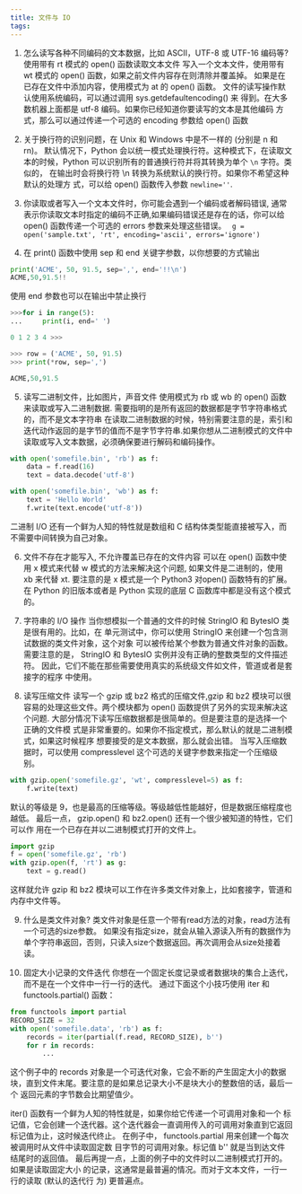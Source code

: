 ```yaml
---
title: 文件与 IO
tags:
---
```

1. 怎么读写各种不同编码的文本数据，比如 ASCII，UTF-8 或 UTF-16 编码等?
使用带有 rt 模式的 open() 函数读取文本文件
写入一个文本文件，使用带有 wt 模式的 open() 函数，如果之前文件内容存在则清除并覆盖掉。
如果是在已存在文件中添加内容，使用模式为 at 的 open() 函数。
文件的读写操作默认使用系统编码，可以通过调用 sys.getdefaultencoding() 来
得到。在大多数机器上面都是 utf-8 编码。如果你已经知道你要读写的文本是其他编码
方式，那么可以通过传递一个可选的 encoding 参数给 open() 函数

2. 关于换行符的识别问题，在 Unix 和 Windows 中是不一样的 (分别是 n 和 rn)。
默认情况下，Python 会以统一模式处理换行符。这种模式下，在读取文
本的时候，Python 可以识别所有的普通换行符并将其转换为单个 `\n` 字符。类似的，
在输出时会将换行符 \n 转换为系统默认的换行符。如果你不希望这种默认的处理方
式，可以给 open() 函数传入参数 `newline=''`.

3. 你读取或者写入一个文本文件时，你可能会遇到一个编码或者解码错误, 通常表示你读取文本时指定的编码不正确,如果编码错误还是存在的话，你可以给 open() 函数传递一个可选的 errors 参数来处理这些错误。
` g = open('sample.txt', 'rt', encoding='ascii', errors='ignore')`

4. 在 print() 函数中使用 sep 和 end 关键字参数，以你想要的方式输出
```python
print('ACME', 50, 91.5, sep=',', end='!!\n')
ACME,50,91.5!!
```

使用 end 参数也可以在输出中禁止换行
```python
>>>for i in range(5):
...     print(i, end=' ')

0 1 2 3 4 >>>
```

```python
>>> row = ('ACME', 50, 91.5)
>>> print(*row, sep=',')

ACME,50,91.5
```

5. 读写二进制文件，比如图片，声音文件
使用模式为 rb 或 wb 的 open() 函数来读取或写入二进制数据.
需要指明的是所有返回的数据都是字节字符串格式的，而不是文本字符串
在读取二进制数据的时候，特别需要注意的是，索引和迭代动作返回的是字节的值而不是字节字符串.如果你想从二进制模式的文件中读取或写入文本数据，必须确保要进行解码和编码操作。
```python
with open('somefile.bin', 'rb') as f:
    data = f.read(16)
    text = data.decode('utf-8')

with open('somefile.bin', 'wb') as f:
    text = 'Hello World'
    f.write(text.encode('utf-8'))
```

二进制 I/O 还有一个鲜为人知的特性就是数组和 C 结构体类型能直接被写入，而不需要中间转换为自己对象。

6. 文件不存在才能写入, 不允许覆盖已存在的文件内容
可以在 open() 函数中使用 x 模式来代替 w 模式的方法来解决这个问题,
如果文件是二进制的，使用 xb 来代替 xt.
要注意的是 x 模式是一个 Python3 对open() 函数特有的扩展。在 Python 的旧版本或者是 Python 实现的底层 C 函数库中都是没有这个模式的。

7. 字符串的 I/O 操作 
当你想模拟一个普通的文件的时候 StringIO 和 BytesIO 类是很有用的。比如，在
单元测试中，你可以使用 StringIO 来创建一个包含测试数据的类文件对象，这个对象
可以被传给某个参数为普通文件对象的函数。
需要注意的是， StringIO 和 BytesIO 实例并没有正确的整数类型的文件描述符。
因此，它们不能在那些需要使用真实的系统级文件如文件，管道或者是套接字的程序
中使用。

8. 读写压缩文件
读写一个 gzip 或 bz2 格式的压缩文件,gzip 和 bz2 模块可以很容易的处理这些文件。两个模块都为 open() 函数提供了另外的实现来解决这个问题.
大部分情况下读写压缩数据都是很简单的。但是要注意的是选择一个正确的文件模
式是非常重要的。如果你不指定模式，那么默认的就是二进制模式，如果这时候程序
想要接受的是文本数据，那么就会出错。
当写入压缩数据时，可以使用 compresslevel 这个可选的关键字参数来指定一个压缩级别。
```python
with gzip.open('somefile.gz', 'wt', compresslevel=5) as f:
    f.write(text)
```

默认的等级是 9，也是最高的压缩等级。等级越低性能越好，但是数据压缩程度也越低。
最后一点， gzip.open() 和 bz2.open() 还有一个很少被知道的特性，它们可以作
用在一个已存在并以二进制模式打开的文件上。
```python
import gzip
f = open('somefile.gz', 'rb')
with gzip.open(f, 'rt') as g:
    text = g.read()
```

这样就允许 gzip 和 bz2 模块可以工作在许多类文件对象上，比如套接字，管道和内存中文件等。

9. 什么是类文件对象?
类文件对象是任意一个带有read方法的对象，read方法有一个可选的size参数。
如果没有指定size，就会从输入源读入所有的数据作为单个字符串返回，否则，只读入size个数据返回。再次调用会从size处接着读。

10. 固定大小记录的文件迭代
你想在一个固定长度记录或者数据块的集合上迭代，而不是在一个文件中一行一行的迭代。
通过下面这个小技巧使用 iter 和 functools.partial() 函数：
```python
from functools import partial
RECORD_SIZE = 32
with open('somefile.data', 'rb') as f:
    records = iter(partial(f.read, RECORD_SIZE), b'')
    for r in records:
        ...
```

这个例子中的 records 对象是一个可迭代对象，它会不断的产生固定大小的数据
块，直到文件末尾。要注意的是如果总记录大小不是块大小的整数倍的话，最后一个
返回元素的字节数会比期望值少。

iter() 函数有一个鲜为人知的特性就是，如果你给它传递一个可调用对象和一个
标记值，它会创建一个迭代器。这个迭代器会一直调用传入的可调用对象直到它返回
标记值为止，这时候迭代终止。
在例子中， functools.partial 用来创建一个每次被调用时从文件中读取固定数
目字节的可调用对象。标记值 b'' 就是当到达文件结尾时的返回值。
最后再提一点，上面的例子中的文件时以二进制模式打开的。如果是读取固定大小
的记录，这通常是最普遍的情况。而对于文本文件，一行一行的读取 (默认的迭代行
为) 更普遍点。